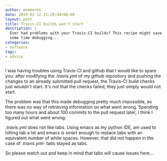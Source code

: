 ```yaml
---
author: mommermi
date: 2019-02-12 21:29:44+00:00
layout: post
title: Travis-CI builds won't start
description: |
  Ever had problems with your Travis-CI builds? This recipe might save you
  some time debugging...
categories:
- software
tags:
- advice
---
```


I was having troubles using Travis-CI and github that I would like to spare you: after modifying the *.travis.yml* of my github repository and pushing the changes to an already submitted pull request, the Travis-CI build checks just wouldn't start. It's not that the checks failed, they just simply would not start.

The problem was that this made debugging pretty much impossible, as there was no way of retrieving information on what went wrong. Spending too many hours and about 100 commits to the pull request later, I think I figured out what went wrong:

*.travis.yml* does not like tabs. Using emacs as my python IDE, am used to hitting tab a lot and emacs is smart enough to replace tabs with an equivalent number of white spaces. However, that did not happen in the case of *.travis.yml*- tabs stayed as tabs.

So please watch out and keep in mind that tabs will cause issues here...

